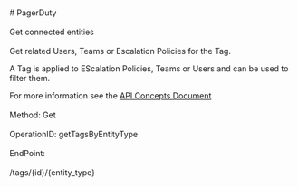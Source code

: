 <br>#     PagerDuty</br>
<br>Get connected entities</br>
<br>Get related Users, Teams or Escalation Policies for the Tag.

A Tag is applied to EScalation Policies, Teams or Users and can be used to filter them.

For more information see the [API Concepts Document](../../docs/CONCEPTS.md#tags)
</br>
<br>Method: Get</br>
<br>OperationID: getTagsByEntityType</br>
<br>EndPoint:</br>
<br>/tags/{id}/{entity_type}</br>
